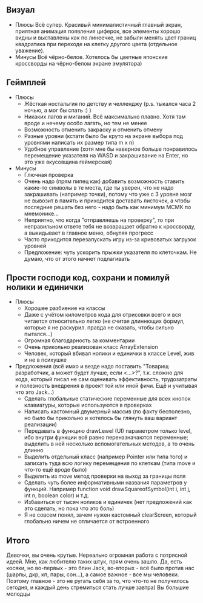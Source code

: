 ## Визуал
* Плюсы
Всё супер. Красивый минималистичный главный экран, приятная анимация появления циферок,
все элементы хорошо видны и выставлены как по линеечке, не забыли менять цвет границ квадратика при переходе на клетку другого цвета (отдельное уважение).
* Минусы
Всё чёрно-белое. Хотелось бы цветные японские кроссворды на чёрно-белом экране эмулятора)

## Геймплей
* Плюсы
    - Жёсткая ностальгия по детству и челленджу (p.s. тыкался часа 2 ночью, а мог бы спать :) )
    - Никаких лагов и миганий. Всё максимально плавно. Хотя там вроде и нечему особо лагать, но тем не менее
    - Возможность отменить закраску и отменить отмену
    - Разные уровни (кстати было бы круто на экране выбора под уровнями написать их размер типа m x n)
    - Удобное управление (хотя мне бы наверное больше понравилось перемещение указателя на WASD и закрашивание на Enter, но это уже вкусовщина геймерская)
* Минусы
    - Глючная проверка
    - Очень надо (прям пипец как) добавить возможность ставить какие-то символы в те места, где ты уверен, что не надо закрашивать (например точки),
    потому что уже с 3 уровня мозг не вывозит в память и приходится доставать листочек, а чтобы последние решать без него - надо быть как минимум МСМК по мнемонике...
    - Неприятно, что когда "отправляешь на проверку", то при неправильном ответе тебя не возвращает обратно к кроссворду, а выкидывает в главное меню, обнуляя прогресс
    - Часто приходится перезапускать игру из-за кривоватых загрузок уровней
    - Предложение: чуть ускорить прыжки указателя по клеточкам. Не думаю, что от этого начнет подлагивать

## Прости господи код, сохрани и помилуй нолики и единички
* Плюсы
    - Хорошее разбиение на классы
    - Даже с учётом километров кода для отрисовки всего и вся читается относительно легко (не считая длиннющих формул, которые я не раскурил. правда не сказать, чтобы сильно пытался...)
    - Огромная благодарность за комментарии
    - Очень прикольно реализован класс ArrayExtension
    - Человек, который вбивал нолики и единички в классе Level, жив и не в психушке
* Предложения (всё имхо и везде надо поставить "Товарищ разработчик, а может будет лучше, если <...>?",
т.к. сложно для кода, который писал не сам оценивать эффективность, трудозатраты и полезность внедрения в проект той или иной фичи. Ещё и учитывая что это Jack...)
    - Сделать глобальные статические переменные для всех кнопок клавиатуры, которые используются в проверках
    - Написать кастомный двумерный массив (по факту бесполезно, но было бы прикольно и хотелось бы глянуть ваш вариант реализации)
    - Передавать в функцию drawLewel (UI) параметром только level, ибо внутри функции всё равно переназначаются переменные; выделить в ней несколько вспомогательных методов, а то очень длинно
    - Выделить отдельный класс (например Pointer или типа того) и запихать туда всю логику перемещения по клеткам (типа move и что-то ещё вроде было)
    - Выделить из move метод проверки на выход за границы поля
    - Сделать чуть более информативными названия параметров у функций. Например function void drawSquareofSymbol(int i, int j, int n, boolean color) и т.д.
    - Избавиться от тысяч ноликов и единичек (нет предложений как это сделать, но пока что это боль)
    - Я не совсем понял, зачем нужен кастомный clearScreen, который глобально ничем не отличается от встроенного

## Итого
Девочки, вы очень крутые.
Нереально огромная работа с потрясной идеей. Мне, как любителю таких штук, прям очень зашло.
Да, есть косяки, но во-первых - это блин Jack, во-вторых - всё было против нас (шарпы, дкр, кп, пары, сон...), а самое важное - все мы человеки.
Поэтому главное - это не ругать себя за то, что что-то не получилось сегодня, и каждый день стремиться стать лучше завтра) Вы большие молодцы